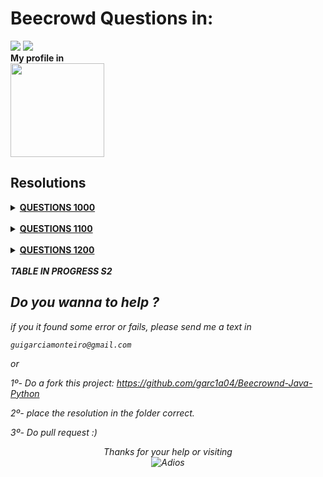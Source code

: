 # Beecrowd Questions in:
[![](https://img.shields.io/badge/Java-ED8B00?style=for-the-badge&logo=openjdk&logoColor=white)]() [![](https://img.shields.io/badge/Python-14354C?style=for-the-badge&logo=python&logoColor=white)]()
<Strong> <br>
My profile in 
<br>
<img src="https://beecrowd.io/wp-content/uploads/2021/08/beecrowd__roxoVert-300x241.png" width="150">

## Resolutions
<details>
    <summary><u>QUESTIONS 1000</u></summary>
    </br>
    <div align="left">
        <table border="1">
            <tr>
                <td> Questions</td>
                <td width="150">
                    <img src ="https://cdn-icons-png.flaticon.com/512/5968/5968282.png" alt ="Java">
                </td>
                <td width="150">
                <img src ="https://cdn4.iconfinder.com/data/icons/logos-and-brands/512/267_Python_logo-512.png" alt ="Python">
                </td>
            </tr>
            <tr>
                <td>1001</td >
                <td>
                    <a href="https://github.com/garc1a04/Beecrownd-Java-Python-C/blob/main/Questions-in-Java/1001.java"> <img src ="https://cdn.icon-icons.com/icons2/2406/PNG/512/eye_visible_hide_hidden_show_icon_145988.png"><a\>
                </td>
                <td>
                    <a href=" "> <img src ="https://cdn.icon-icons.com/icons2/2406/PNG/512/eye_slash_visible_hide_hidden_show_icon_145987.png"><a\>
                </td>
            </tr>
            <tr>
                <td>1002</td>
                <td> <a href="https://github.com/garc1a04/Beecrownd-Java-Python-C/blob/main/Questions-in-Java/1002.java"> <img src ="https://cdn.icon-icons.com/icons2/2406/PNG/512/eye_visible_hide_hidden_show_icon_145988.png"><a\></td>
                <td>  <a href="Error"> <img src ="https://cdn.icon-icons.com/icons2/2406/PNG/512/eye_slash_visible_hide_hidden_show_icon_145987.png"><a\></td>
            </tr>
            <tr>
                <td>1003</td >
                <td>
                    <a href="https://github.com/garc1a04/Beecrownd-Java-Python-C/blob/main/Questions-in-Java/1003.java"> <img src ="https://cdn.icon-icons.com/icons2/2406/PNG/512/eye_visible_hide_hidden_show_icon_145988.png"><a\>
                </td>
                <td>
                    <a href=" "> <img src ="https://cdn.icon-icons.com/icons2/2406/PNG/512/eye_slash_visible_hide_hidden_show_icon_145987.png"><a\>
                </td>
            </tr>
        </table>
    </div>
</details>
<br>

<details>
    <summary><u>QUESTIONS 1100</u></summary>
    </br>
    <div align="left">
        <table border="1">
            <tr>
                <td> Questions</td>
                <td width="150">
                    <img src ="https://cdn-icons-png.flaticon.com/512/5968/5968282.png" alt ="Java">
                </td>
                <td width="150">
                <img src ="https://cdn4.iconfinder.com/data/icons/logos-and-brands/512/267_Python_logo-512.png" alt ="Python">
                </td>
            </tr>
            <tr>
                <td>1001</td >
                <td>
                    <a href="https://github.com/garc1a04/Beecrownd-Java-Python-C/blob/main/Questions-in-Java/1001.java"> <img src ="https://cdn.icon-icons.com/icons2/2406/PNG/512/eye_visible_hide_hidden_show_icon_145988.png"><a\>
                </td>
                <td>
                    <a href=" "> <img src ="https://cdn.icon-icons.com/icons2/2406/PNG/512/eye_slash_visible_hide_hidden_show_icon_145987.png"><a\>
                </td>
            </tr>
            <tr>
                <td>1002</td>
                <td> <a href="https://github.com/garc1a04/Beecrownd-Java-Python-C/blob/main/Questions-in-Java/1002.java"> <img src ="https://cdn.icon-icons.com/icons2/2406/PNG/512/eye_visible_hide_hidden_show_icon_145988.png"><a\></td>
                <td>  <a href="Error"> <img src ="https://cdn.icon-icons.com/icons2/2406/PNG/512/eye_slash_visible_hide_hidden_show_icon_145987.png"><a\></td>
            </tr>
            <tr>
                <td>1003</td >
                <td>
                    <a href="https://github.com/garc1a04/Beecrownd-Java-Python-C/blob/main/Questions-in-Java/1003.java"> <img src ="https://cdn.icon-icons.com/icons2/2406/PNG/512/eye_visible_hide_hidden_show_icon_145988.png"><a\>
                </td>
                <td>
                    <a href=" "> <img src ="https://cdn.icon-icons.com/icons2/2406/PNG/512/eye_slash_visible_hide_hidden_show_icon_145987.png"><a\>
                </td>
            </tr>
        </table>
    </div>
</details>
<br>
<details>
    <summary><u>QUESTIONS 1200</u></summary>
    </br>
    <div align="left">
        <table border="1">
            <tr>
                <td> Questions</td>
                <td width="150">
                    <img src ="https://cdn-icons-png.flaticon.com/512/5968/5968282.png" alt ="Java">
                </td>
                <td width="150">
                <img src ="https://cdn4.iconfinder.com/data/icons/logos-and-brands/512/267_Python_logo-512.png" alt ="Python">
                </td>
            </tr>
            <tr>
                <td>1001</td >
                <td>
                    <a href="https://github.com/garc1a04/Beecrownd-Java-Python-C/blob/main/Questions-in-Java/1001.java"> <img src ="https://cdn.icon-icons.com/icons2/2406/PNG/512/eye_visible_hide_hidden_show_icon_145988.png"><a\>
                </td>
                <td>
                    <a href=" "> <img src ="https://cdn.icon-icons.com/icons2/2406/PNG/512/eye_slash_visible_hide_hidden_show_icon_145987.png"><a\>
                </td>
            </tr>
            <tr>
                <td>1002</td>
                <td> <a href="https://github.com/garc1a04/Beecrownd-Java-Python-C/blob/main/Questions-in-Java/1002.java"> <img src ="https://cdn.icon-icons.com/icons2/2406/PNG/512/eye_visible_hide_hidden_show_icon_145988.png"><a\></td>
                <td>  <a href="Error"> <img src ="https://cdn.icon-icons.com/icons2/2406/PNG/512/eye_slash_visible_hide_hidden_show_icon_145987.png"><a\></td>
            </tr>
            <tr>
                <td>1003</td >
                <td>
                    <a href="https://github.com/garc1a04/Beecrownd-Java-Python-C/blob/main/Questions-in-Java/1003.java"> <img src ="https://cdn.icon-icons.com/icons2/2406/PNG/512/eye_visible_hide_hidden_show_icon_145988.png"><a\>
                </td>
                <td>
                    <a href=" "> <img src ="https://cdn.icon-icons.com/icons2/2406/PNG/512/eye_slash_visible_hide_hidden_show_icon_145987.png"><a\>
                </td>
            </tr>
        </table>
    </div>
</details>
<br>
   <i>TABLE IN PROGRESS S2<i>
<br>
</strong>

## Do you wanna to help ?
 *if you it found some error or fails, please send me a text in*
        
    guigarciamonteiro@gmail.com

or

1º- Do a fork this project: https://github.com/garc1a04/Beecrownd-Java-Python

2º- place the resolution in the folder correct.   

3º- Do pull request :)   

<div align="Center">
<i>Thanks for your help or visiting <i>
    <br>
    <img src="https://media.tenor.com/4j0oG5XcDYkAAAAC/predator-handshake.gif" alt="Adios">
<div\>
